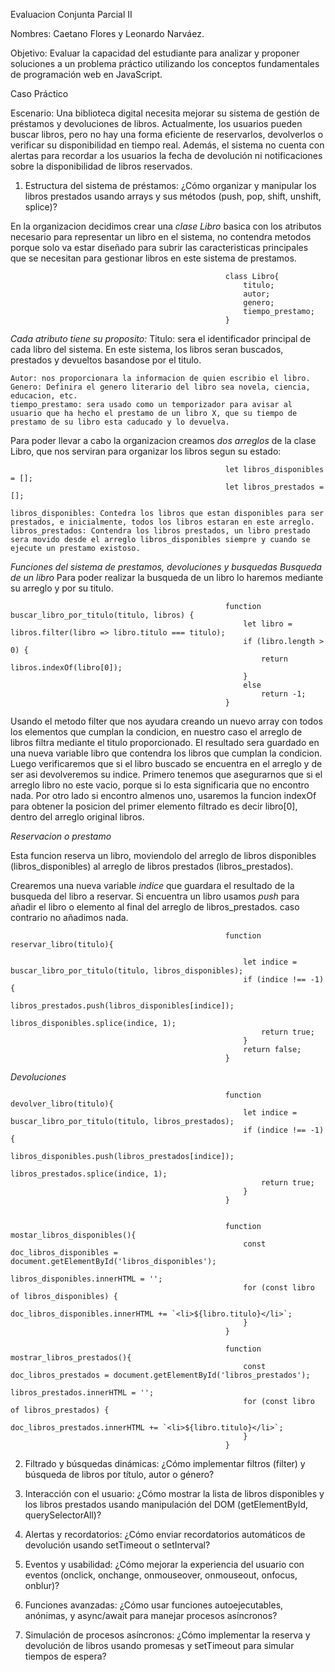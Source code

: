 Evaluacion Conjunta Parcial II

Nombres: Caetano Flores y Leonardo Narváez.

Objetivo: Evaluar la capacidad del estudiante para analizar y proponer soluciones a un problema práctico 
utilizando los conceptos fundamentales de programación web en JavaScript. 

Caso Práctico 

Escenario: Una biblioteca digital necesita mejorar su sistema de gestión de préstamos y devoluciones de 
libros. Actualmente, los usuarios pueden buscar libros, pero no hay una forma eficiente de reservarlos, 
devolverlos o verificar su disponibilidad en tiempo real. Además, el sistema no cuenta con alertas para 
recordar a los usuarios la fecha de devolución ni notificaciones sobre la disponibilidad de libros reservados. 

1. Estructura del sistema de préstamos: ¿Cómo organizar y manipular los libros prestados usando arrays y sus métodos (push, pop, shift, unshift, splice)? 

En la organizacion decidimos crear una *clase Libro* basica con los atributos necesario para representar un libro en el sistema, no contendra metodos porque solo va estar diseñado para subrir las caracteristicas principales que se necesitan para gestionar libros en este sistema de prestamos. 

                                                    class Libro{
                                                        titulo;
                                                        autor;
                                                        genero;
                                                        tiempo_prestamo;
                                                    }

*Cada atributo tiene su proposito:*
    Titulo: sera el identificador principal de cada libro del sistema. En este sistema, los libros seran buscados, prestados y devueltos basandose por el titulo.

    Autor: nos proporcionara la informacion de quien escribio el libro.
    Genero: Definira el genero literario del libro sea novela, ciencia, educacion, etc.
    tiempo_prestamo: sera usado como un temporizador para avisar al usuario que ha hecho el prestamo de un libro X, que su tiempo de prestamo de su libro esta caducado y lo devuelva.

Para poder llevar a cabo la organizacion creamos *dos arreglos* de la clase Libro, que nos serviran para organizar los libros segun su estado:

                                                    let libros_disponibles = [];
                                                    let libros_prestados = [];

    libros_disponibles: Contedra los libros que estan disponibles para ser prestados, e inicialmente, todos los libros estaran en este arreglo.
    libros_prestados: Contendra los libros prestados, un libro prestado sera movido desde el arreglo libros_disponibles siempre y cuando se ejecute un prestamo existoso.

*Funciones del sistema de prestamos, devoluciones y busquedas*
*Busqueda de un libro*
Para poder realizar la busqueda de un libro lo haremos mediante su arreglo y por su titulo.  

                                                    function buscar_libro_por_titulo(titulo, libros) { 
                                                        let libro = libros.filter(libro => libro.titulo === titulo);
                                                        if (libro.length > 0) {
                                                            return libros.indexOf(libro[0]);
                                                        }
                                                        else
                                                            return -1;
                                                    }

Usando el metodo filter que nos ayudara creando un nuevo array con todos los elementos que cumplan la condicion, en nuestro caso el arreglo de libros filtra mediante el titulo proporcionado. El resultado sera guardado en una nueva variable libro que contendra los libros que cumplan la condicion.
Luego verificaremos que si el libro buscado se encuentra en el arreglo y de ser asi devolveremos su indice. Primero tenemos que asegurarnos que si el arreglo libro no este vacio, porque si lo esta significaria que no encontro nada. Por otro lado si encontro almenos uno, usaremos la funcion indexOf para obtener la posicion del primer elemento filtrado es decir libro[0], dentro del arreglo original libros. 


*Reservacion o prestamo*

Esta funcion reserva un libro, moviendolo del arreglo de libros disponibles (libros_disponibles) al arreglo de libros prestados (libros_prestados).

Crearemos una nueva variable *indice* que guardara el resultado de la busqueda del libro a reservar.
Si encuentra un libro usamos *push* para añadir el libro o elemento al final del arreglo de libros_prestados.
caso contrario no añadimos nada.

                                                    function reservar_libro(titulo){

                                                        let indice = buscar_libro_por_titulo(titulo, libros_disponibles);
                                                        if (indice !== -1) {
                                                            libros_prestados.push(libros_disponibles[indice]);
                                                            libros_disponibles.splice(indice, 1);
                                                            return true;
                                                        }
                                                        return false;
                                                    }

*Devoluciones*



                                                    function devolver_libro(titulo){
                                                        let indice = buscar_libro_por_titulo(titulo, libros_prestados);
                                                        if (indice !== -1) {
                                                            libros_disponibles.push(libros_prestados[indice]);
                                                            libros_prestados.splice(indice, 1);
                                                            return true;
                                                        }
                                                    }


                                                    function mostar_libros_disponibles(){
                                                        const doc_libros_disponibles = document.getElementById('libros_disponibles');
                                                        libros_disponibles.innerHTML = '';
                                                        for (const libro of libros_disponibles) {
                                                            doc_libros_disponibles.innerHTML += `<li>${libro.titulo}</li>`;
                                                        }
                                                    }

                                                    function mostrar_libros_prestados(){
                                                        const doc_libros_prestados = document.getElementById('libros_prestados');
                                                        libros_prestados.innerHTML = '';
                                                        for (const libro of libros_prestados) {
                                                            doc_libros_prestados.innerHTML += `<li>${libro.titulo}</li>`;
                                                        }
                                                    }



2. Filtrado y búsquedas dinámicas: ¿Cómo implementar filtros (filter) y búsqueda de libros por título, autor o género?

3. Interacción con el usuario: ¿Cómo mostrar la lista de libros disponibles y los libros prestados usando manipulación del DOM (getElementById, querySelectorAll)? 

4. Alertas y recordatorios: ¿Cómo enviar recordatorios automáticos de devolución usando setTimeout o setInterval? 

5. Eventos y usabilidad: ¿Cómo mejorar la experiencia del usuario con eventos (onclick, onchange, onmouseover, onmouseout, onfocus, onblur)? 

6. Funciones avanzadas: ¿Cómo usar funciones autoejecutables, anónimas, y async/await para manejar procesos asíncronos? 

7. Simulación de procesos asíncronos: ¿Cómo implementar la reserva y devolución de libros usando promesas y setTimeout para simular tiempos de espera? 